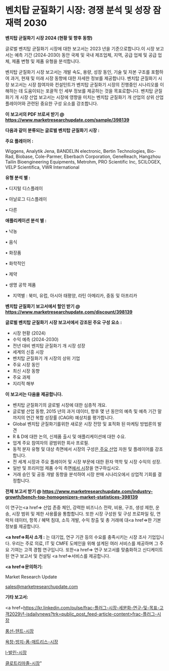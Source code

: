 # 벤치탑 균질화기 시장: 경쟁 분석 및 성장 잠재력 2030

<strong>벤치탑 균질화기 시장 2024 (현황 및 향후 동향)</strong>

글로벌 벤치탑 균질화기 시장에 대한 보고서는 2023 년을 기준으로합니다.이 시장 보고서는 예측 기간 (2024-2030) 동안 국제 및 국내 제조업체, 지역, 공급 업체 및 공급 업체, 제품 변형 및 제품 유형을 분석합니다.

벤치탑 균질화기 시장 보고서는 개발 속도, 용량, 성장 동인, 기술 및 자본 구조를 포함하여 과거, 현재 및 미래 시장 동향에 대한 자세한 정보를 제공합니다. 벤치탑 균질화기 시장 보고서는 시장 참여자와 컨설턴트가 벤치탑 균질화기 시장의 진행중인 시나리오를 이해하는 데 도움이되는 포괄적 인 세부 정보를 제공하는 것을 목표로합니다. 벤치탑 균질화기 개 시장 산업 보고서는 시장에 영향을 미치는 벤치탑 균질화기 개 산업의 상위 산업 플레이어와 관련된 중요한 구성 요소를 강조합니다.



<strong>이 보고서의 PDF 브로셔 받기 @ <a href=https://www.marketresearchupdate.com/sample/398139>https://www.marketresearchupdate.com/sample/398139</a></strong>



<strong>다음과 같이 분류되는 글로벌 벤치탑 균질화기 시장 :</strong>



<strong>주요 플레이어 :</strong>

Wiggens, Analytik Jena, BANDELIN electronic, Bertin Technologies, Bio-Rad, Biobase, Cole-Parmer, Eberbach Corporation, GeneReach, Hangzhou Tailin Bioengineering Equipments, Metrohm, PRO Scientific Inc, SCILOGEX, VELP Scientifica, VWR International



<strong>유형 분석 별 :</strong>

• 디지털 디스플레이

• 아날로그 디스플레이

• 다른



<strong>애플리케이션 분석 별 :</strong>

• 낙농

• 음식

• 화장품

• 화학적인

• 제약

• 생명 공학 제품

<ul>
  <li>지역별 : 북미, 유럽, 아시아 태평양, 라틴 아메리카, 중동 및 아프리카</li>
</ul>


<strong>벤치탑 균질화기 보고서에서 할인 받기 @ <a href=https://www.marketresearchupdate.com/discount/398139>https://www.marketresearchupdate.com/discount/398139</a></strong>



<strong>글로벌 벤치탑 균질화기 시장 보고서에서 강조된 주요 구성 요소 :</strong>
<ul>
  <li>시장 현황 (2024)</li>
  <li>수익 예측 (2024-2030)</li>
  <li>전년 대비 벤치탑 균질화기 개 시장 성장</li>
  <li>세계의 신흥 시장</li>
  <li>벤치탑 균질화기 개 시장의 상위 기업</li>
  <li>주요 시장 동인</li>
  <li>최신 시장 동향</li>
  <li>주요 과제</li>
  <li>지리적 해부</li>
</ul>


<strong>이 보고서는 다음을 제공합니다.</strong>
<ul>
  <li>벤치탑 균질화기의 글로벌 시장에 대한 심층적 개요.</li>
  <li>글로벌 산업 동향, 2015 년의 과거 데이터, 향후 몇 년 동안의 예측 및 예측 기간 말까지의 연간 복합 성장률 (CAGR) 예상치를 평가합니다.</li>
  <li>Global 벤치탑 균질화기를위한 새로운 시장 전망 및 표적화 된 마케팅 방법론의 발견</li>
  <li>R &amp; D에 대한 논의, 신제품 출시 및 애플리케이션에 대한 수요.</li>
  <li>업계 주요 참여자의 광범위한 회사 프로필.</li>
  <li>동적 분자 유형 및 대상 측면에서 시장의 구성은<a href=> 주요 산</a>업 자원 및 플레이어를 강조합니다.</li>
  <li>전 세계 시장과 주요 플레이어 및 시장 부문에 대한 환자 역학 및 시장 수익의 성장.</li>
  <li>일반 및 프리미엄 제품 수익 측면<a href=>에서 시</a>장을 연구하십시오.</li>
  <li>거래 승인 및 공동 개발 동향을 분석하여 시장 판매 시나리오에서 상업적 기회를 결정합니다.</li>
</ul>



<strong>전체 보고서 받기 @ <a href=https://www.marketresearchupdate.com/industry-growth/bench-top-homogenizers-market-statistices-398139>https://www.marketresearchupdate.com/industry-growth/bench-top-homogenizers-market-statistices-398139</a></strong>

이 연구는<a href=> 산업 존중</a> 체인, 강력한 비즈니스 전략, 비용, 구조, 생성 제한, 운송, 시장 범위 및 제한 사용률을 통합합니다. 또한 시장 구성원 및 구성 프로파일 링, 연락처 데이터, 항목 / 혜택 침대, 소득 개발, 수익 창출 및 총 거래에 대<a href=>한 기본 </a>정보를 제공합니다.



<strong><a href=>회사 소</a>개 :</strong>
는 대기업, 연구 기관 등의 수요를 충족시키는 시장 조사 기업입니다. 우리는 주로 의료, IT 및 CMFE 도메인을 위해 설계된 여러 서비스를 제공하며 그 주요 기여는 고객 경험 연구입니다. 또한<a href=> 연구 보</a>고서를 맞춤화하고 신디케이트 된 연구 보고서 및 컨설팅 <a href=>서비스</a>를 제공합니다.



<strong><a href=>문의하기:</a></strong>

Market Research Update

sales@marketresearchupdate.com



<strong>기타 보고서:</strong>

<a href=https://kr.linkedin.com/pulse/frac-플러그-시장-세분화-연구-및-목표-고객2029년-isdailynews?trk=public_post_feed-article-content>frac-플러그-시장</a>

<a href=https://www.linkedin.com/pulse/풍선-텐트-시장-진입-전략-및-위험-평가2029년-analytics-alchemy-360-analysis/>풍선-텐트-시장</a>

<a href=https://www.linkedin.com/pulse/욕창-방지-폼-매트리스-시장-규모-및-성장-2023-survey-savvy-insights-360-analysis-gmfvf/>욕창-방지-폼-매트리스-시장</a>

<a href=https://www.linkedin.com/pulse/l-발린-시장-동향-및-성장-전망-consumer-connection-compendium-ana-quxqf/>l-발린-시장</a>

<a href=https://www.linkedin.com/pulse/클로트리마졸-시장-규모-및-성장-2023-trendsetters-talk-360-analysis-ylupf/>클로트리마졸-시장</a>"
